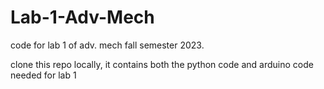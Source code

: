 # Lab-1-Adv-Mech
code for lab 1 of adv. mech fall semester 2023.

clone this repo locally, it contains both the python code and arduino code needed for lab 1
